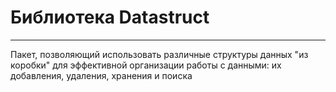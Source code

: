 # Библиотека Datastruct #
---
Пакет, позволяющий использовать различные структуры данных "из коробки" для эффективной организации работы с данными: их добавления, удаления, хранения и поиска
